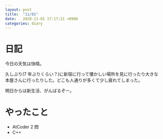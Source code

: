 ```yaml
---
layout: post
title:  "11/01"
date:   2020-11-01 17:17:21 +0900
categories: diary
---
```

# 日記

今日の天気は快晴。

久しぶり(7 年ぶりくらい？)に新宿に行って懐かしい場所を見に行ったり大きな本屋さんに行ったりした。どこも人通りが多くて少し疲れてしまった。

明日からは新生活、がんばるぞー。

# やったこと

- AtCoder 2 問
- C++